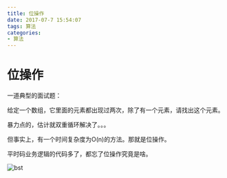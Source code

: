 ```yaml
---
title: 位操作
date: 2017-07-7 15:54:07
tags: 算法
categories:
- 算法
---
```


# 位操作

一道典型的面试题：

给定一个数组，它里面的元素都出现过两次，除了有一个元素，请找出这个元素。

暴力点的，估计就双重循环解决了。。。

但事实上，有一个时间复杂度为O(n)的方法。那就是位操作。

平时码业务逻辑的代码多了，都忘了位操作究竟是啥。

![bst](/images/bit_ma.png)
